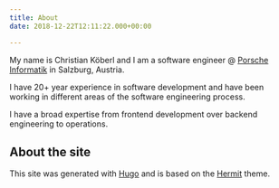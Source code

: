 ```yaml
---
title: About
date: 2018-12-22T12:11:22.000+00:00

---
```

My name is Christian Köberl and I am a software engineer @ [Porsche Informatik](https://www.porscheinformatik.at/) in Salzburg, Austria.

I have 20+ year experience in software development and have been working in different areas of the software engineering process.

I have a broad expertise from frontend development over backend engineering to operations.

## About the site

This site was generated with [Hugo](https://gohugo.io/) and is based on the [Hermit](https://themes.gohugo.io/hermit/) theme.
